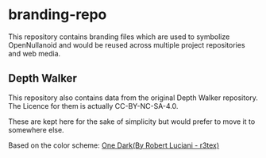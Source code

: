 # branding-repo
This repository contains branding files which are used to symbolize OpenNullanoid and would be reused across multiple project repositories and web media.

## Depth Walker
This repository also contains data from the original Depth Walker repository. The Licence for them is actually CC-BY-NC-SA-4.0.

These are kept here for the sake of simplicity but would prefer to move it to somewhere else.

Based on the color scheme: [One Dark(By Robert Luciani - r3tex)](https://github.com/r3tex/one-dark)

